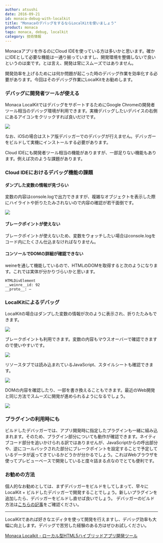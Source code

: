 ```yaml
---
author: atsushi
date: 2016-09-21
id: monaca-debug-with-localkit
title: "MonacaのデバッグをするならLocalKitを使いましょう"
product: monaca
tags: monaca, debug, localkit
category: 技術情報
---
```


Monacaアプリを作るのにCloud IDEを使っている方は多いかと思います。確かにIDEとして必要な機能は一通り揃っていますし、開発環境を整備しないで良いというのは楽です。とは言え、開発は常にスムーズではありません。

開発効率を上げるためには何か問題が起こった時のデバッグ作業を効率化する必要があります。今回はそのデバッグ作業にLocalKitをお勧めします。

### デバッグに開発者ツールが使える

Monaca LocalKitではデバッグをサポートするためにGoogle Chromeの開発者ツール相当のデバッグ環境が利用できます。実機デバッグしたいデバイスの右側にあるアイコンをクリックすれば良いだけです。

![](/blog/content/images/2016/Sep/monaca-localkit-debug-5.png)

なお、iOSの場合はストア版デバッガーでのデバッグが行えません。デバッガーをビルドして実機にインストールする必要があります。

Cloud IDEにも開発者ツール相当の機能がありますが、一部足りない機能もあります。例えば次のような課題があります。

### Cloud IDEにおけるデバッグ機能の課題

#### ダンプした変数の情報が見づらい

変数の内容はconsole.logで出力できますが、複雑なオブジェクトを表示した際にハイライトや折りたたみされないので内容の確認が若干面倒です。

![](/blog/content/images/2016/Sep/monaca-localkit-debug-2.png)

#### ブレークポイントが使えない
ブレークポイントが使えないため、変数をウォッチしたい場合はconsole.logをコード内にたくさん仕込まなければなりません。

#### コンソールでDOMの詳細が確認できない

weineを通して機能しているので、HTMLのDOMを取得すると次のようになります。これでは実体が分かりづらいかと思います。

```
HTMLDivElement
__weinre__id: 92
__proto__: —
```

### LocalKitによるデバッグ

LocalKitの場合はダンプした変数の情報が次のように表示され、折りたたみもできます。

![](/blog/content/images/2016/Sep/monaca-localkit-debug-3.png)

ブレークポイントも利用できます。変数の内容もマウスオーバーで確認できますので使いやすいです。

![](/blog/content/images/2016/Sep/monaca-localkit-debug-6.png)

リソースタブでは読み込まれているJavaScript、スタイルシートも確認できます。

![](/blog/content/images/2016/Sep/monaca-localkit-debug-1.png)

DOMの内容を確認したり、一部を書き換えることもできます。最近のWeb開発と同じ方法でスムーズに開発が進められるようになるでしょう。

![](/blog/content/images/2016/Sep/monaca-localkit-debug-1.png)

### プラグインの利用時にも

ビルドしたデバッガーでは、アプリ開発時に指定したプラグインも一緒に組み込まれます。そのため、プラグイン部分についても動作が確認できます。ネイティブコード部分を追いかけられる訳ではありませんが、JavaScriptからの呼出部分や、逆にコールバックされた部分にブレークポイントを設定することで予定しているデータが返ってきているかどうかが分かるでしょう。これはWebブラウザを使ってプレビューベースで開発していると度々詰まる点なのでとても便利です。

### お勧めの方法

個人的なお勧めとしては、まずデバッガーをビルドをしてしまって、早々にLocalKit + ビルドしたデバッガーで開発することでしょう。新しいプラグインを追加したら、デバッガーをビルドし直せば良いでしょう。
デバッガーのビルド方法は[こちらの記事](http://blog.asial.co.jp/1444)をご確認ください。

----

LocalKitであれば好きなエディタを使って開発を行えますし、デバッグ効率も大幅に向上します。デバッグで苦労した経験のある方はぜひお試しください。

[Monaca Localkit - ローカル型HTML5ハイブリッドアプリ開発ツール](https://ja.monaca.io/localkit.html)
